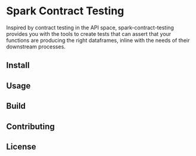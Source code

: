 # Spark Contract Testing

Inspired by contract testing in the API space, spark-contract-testing provides you with the tools to create tests that can assert that your functions are producing the right dataframes, inline with the needs of their downstream processes.

## Install

## Usage

## Build

## Contributing

## License

